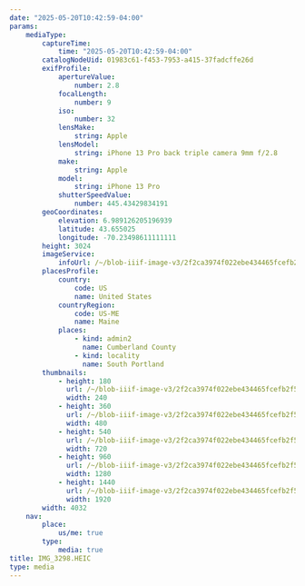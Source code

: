 ```yaml
---
date: "2025-05-20T10:42:59-04:00"
params:
    mediaType:
        captureTime:
            time: "2025-05-20T10:42:59-04:00"
        catalogNodeUid: 01983c61-f453-7953-a415-37fadcffe26d
        exifProfile:
            apertureValue:
                number: 2.8
            focalLength:
                number: 9
            iso:
                number: 32
            lensMake:
                string: Apple
            lensModel:
                string: iPhone 13 Pro back triple camera 9mm f/2.8
            make:
                string: Apple
            model:
                string: iPhone 13 Pro
            shutterSpeedValue:
                number: 445.43429834191
        geoCoordinates:
            elevation: 6.989126205196939
            latitude: 43.655025
            longitude: -70.23498611111111
        height: 3024
        imageService:
            infoUrl: /~/blob-iiif-image-v3/2f2ca3974f022ebe434465fcefb2f5bd48c0e24e1d8e635952d8fc47bce0393b/info.json
        placesProfile:
            country:
                code: US
                name: United States
            countryRegion:
                code: US-ME
                name: Maine
            places:
                - kind: admin2
                  name: Cumberland County
                - kind: locality
                  name: South Portland
        thumbnails:
            - height: 180
              url: /~/blob-iiif-image-v3/2f2ca3974f022ebe434465fcefb2f5bd48c0e24e1d8e635952d8fc47bce0393b/full/240%2C180/0/default.jpg
              width: 240
            - height: 360
              url: /~/blob-iiif-image-v3/2f2ca3974f022ebe434465fcefb2f5bd48c0e24e1d8e635952d8fc47bce0393b/full/480%2C360/0/default.jpg
              width: 480
            - height: 540
              url: /~/blob-iiif-image-v3/2f2ca3974f022ebe434465fcefb2f5bd48c0e24e1d8e635952d8fc47bce0393b/full/720%2C540/0/default.jpg
              width: 720
            - height: 960
              url: /~/blob-iiif-image-v3/2f2ca3974f022ebe434465fcefb2f5bd48c0e24e1d8e635952d8fc47bce0393b/full/1280%2C960/0/default.jpg
              width: 1280
            - height: 1440
              url: /~/blob-iiif-image-v3/2f2ca3974f022ebe434465fcefb2f5bd48c0e24e1d8e635952d8fc47bce0393b/full/1920%2C1440/0/default.jpg
              width: 1920
        width: 4032
    nav:
        place:
            us/me: true
        type:
            media: true
title: IMG_3298.HEIC
type: media
---
```

